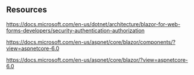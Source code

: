 ﻿
## Resources
https://docs.microsoft.com/en-us/dotnet/architecture/blazor-for-web-forms-developers/security-authentication-authorization

https://docs.microsoft.com/en-us/aspnet/core/blazor/components/?view=aspnetcore-6.0

https://docs.microsoft.com/en-us/aspnet/core/blazor/?view=aspnetcore-6.0